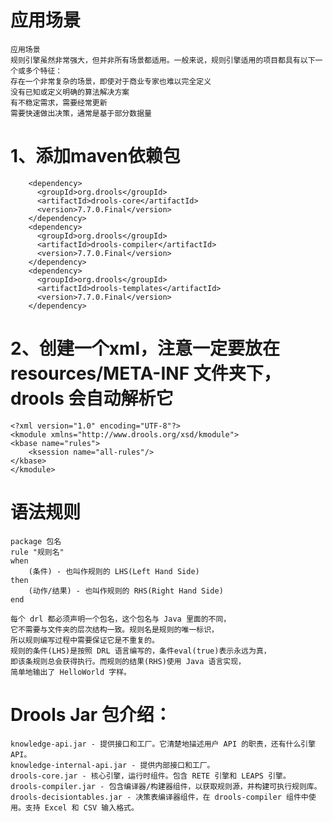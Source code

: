 # 应用场景
    应用场景
    规则引擎虽然非常强大，但并非所有场景都适用。一般来说，规则引擎适用的项目都具有以下一个或多个特征：
    存在一个非常复杂的场景，即使对于商业专家也难以完全定义
    没有已知或定义明确的算法解决方案
    有不稳定需求，需要经常更新
    需要快速做出决策，通常是基于部分数据量

# 1、添加maven依赖包
        <dependency>
          <groupId>org.drools</groupId>
          <artifactId>drools-core</artifactId>
          <version>7.7.0.Final</version>
        </dependency>
        <dependency>
          <groupId>org.drools</groupId>
          <artifactId>drools-compiler</artifactId>
          <version>7.7.0.Final</version>
        </dependency>
        <dependency>
          <groupId>org.drools</groupId>
          <artifactId>drools-templates</artifactId>
          <version>7.7.0.Final</version>
        </dependency>
# 2、创建一个xml，注意一定要放在 resources/META-INF 文件夹下，drools 会自动解析它
    <?xml version="1.0" encoding="UTF-8"?>
    <kmodule xmlns="http://www.drools.org/xsd/kmodule">
    <kbase name="rules">
    	<ksession name="all-rules"/>
    </kbase>
    </kmodule>


#  语法规则
    package 包名
    rule "规则名"
    when
        (条件) - 也叫作规则的 LHS(Left Hand Side)
    then
        (动作/结果) - 也叫作规则的 RHS(Right Hand Side)
    end
    
    每个 drl 都必须声明一个包名，这个包名与 Java 里面的不同，
    它不需要与文件夹的层次结构一致。规则名是规则的唯一标识，
    所以规则编写过程中需要保证它是不重复的。
    规则的条件(LHS)是按照 DRL 语言编写的，条件eval(true)表示永远为真，
    即该条规则总会获得执行。而规则的结果(RHS)使用 Java 语言实现，
    简单地输出了 HelloWorld 字样。
    
    
# Drools Jar 包介绍：
    
    knowledge-api.jar - 提供接口和工厂。它清楚地描述用户 API 的职责，还有什么引擎 API。
    knowledge-internal-api.jar - 提供内部接口和工厂。
    drools-core.jar - 核心引擎，运行时组件。包含 RETE 引擎和 LEAPS 引擎。
    drools-compiler.jar - 包含编译器/构建器组件，以获取规则源，并构建可执行规则库。
    drools-decisiontables.jar - 决策表编译器组件，在 drools-compiler 组件中使用。支持 Excel 和 CSV 输入格式。

